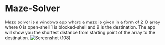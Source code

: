 # Maze-Solver
Maze solver is a windows app where a maze is given in a form of 2-D array where 0 is open-shell 1 is blocked-shell and 9 is the destination. The app will show you the
shortest distance from starting point of the array to the destination.
![Screenshot (108)](https://user-images.githubusercontent.com/105462687/235306862-c5b5c172-b47f-4abe-a89e-91534dab1b4e.png)
